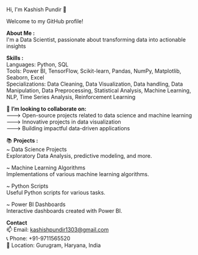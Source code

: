 Hi, I'm Kashish Pundir 👋<br>

Welcome to my GitHub profile! <br>

**About Me :** <br>
I'm a Data Scientist, passionate about transforming data into actionable insights <br>

**Skills :** <br>
Languages: Python, SQL <br>
Tools: Power BI, TensorFlow, Scikit-learn, Pandas, NumPy, Matplotlib, Seaborn, Excel <br>
Specializations: Data Cleaning, Data Visualization, Data handling, Data Manipulation, Data Preprocessing, Statistical Analysis, Machine Learning, NLP, Time Series Analysis, Reinforcement Learning <br>

👯 **I’m looking to collaborate on:** <br>
---> Open-source projects related to data science and machine learning <br>
---> Innovative projects in data visualization <br>
---> Building impactful data-driven applications <br>

📚 **Projects :** <br>
~ Data Science Projects <br>
Exploratory Data Analysis, predictive modeling, and more. <br>

~ Machine Learning Algorithms <br>
Implementations of various machine learning algorithms. <br>

~ Python Scripts <br>
Useful Python scripts for various tasks. <br>

~ Power BI Dashboards <br>
Interactive dashboards created with Power BI. <br>

**Contact** <br>
📫 Email: kashishpundir1303@gmail.com <br>
📞 Phone: +91-9711565520 <br>
📍 Location: Gurugram, Haryana, India <br>
